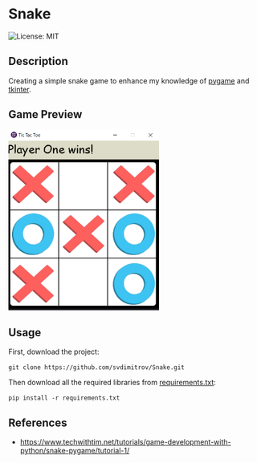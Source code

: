 # Snake

![License: MIT](https://img.shields.io/badge/License-MIT-red.svg)

## Description
Creating a simple snake game to enhance my knowledge of [pygame](https://www.pygame.org/) and [tkinter](https://docs.python.org/3/library/tkinter.html).

## Game Preview
<img src="https://github.com/svdimitrov/Tic-Tac-Toe/blob/master/img/Game%20preview.png" width=300 height=360>

## Usage
First, download the project:
```
git clone https://github.com/svdimitrov/Snake.git
```

Then download all the required libraries from [requirements.txt](https://github.com/svdimitrov/Snake/blob/master/requirements.txt):

```
pip install -r requirements.txt
```


## References
* https://www.techwithtim.net/tutorials/game-development-with-python/snake-pygame/tutorial-1/
